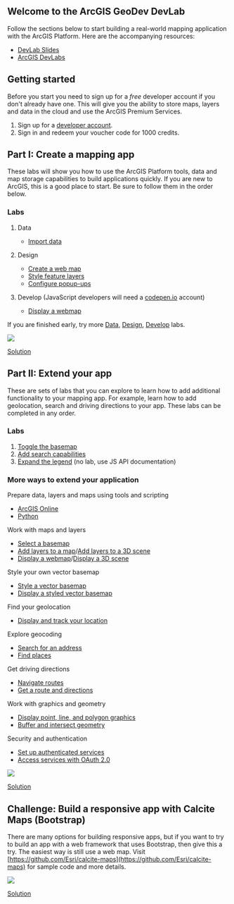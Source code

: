 ## Welcome to the ArcGIS GeoDev DevLab

Follow the sections below to start building a real-world mapping application with the ArcGIS Platform. Here are the accompanying resources:
  * [DevLab Slides](https://slides.com/alaframboise/geodev-devlab/)
  * [ArcGIS DevLabs](https://developers.arcgis.com/labs)

## Getting started

Before you start you need to sign up for a *free* developer account if you don't already have one. This will give you the ability to store maps, layers and data in the cloud and use the ArcGIS Premium Services.

1. Sign up for a [developer account](https://developers.arcgis.com/sign-in/).
2. Sign in and redeem your voucher code for 1000 credits.

## Part I: Create a mapping app

These labs will show you how to use the ArcGIS Platform tools, data and map storage capabilities to build applications quickly. If you are new to ArcGIS, this is a good place to start. Be sure to follow them in the order below.

### Labs

  1. Data
     - [Import data](https://developers.arcgis.com/labs/arcgisonline/import-data/)

  2. Design
     - [Create a web map](https://developers.arcgis.com/labs/arcgisonline/create-a-web-map/)
     - [Style feature layers](https://developers.arcgis.com/labs/arcgisonline/style-feature-layers/)
     - [Configure popup-ups](https://developers.arcgis.com/labs/arcgisonline/configure-pop-ups/)

  3. Develop (JavaScript developers will need a [codepen.io](https://codepen.io) account)
     - [Display a webmap](https://developers.arcgis.com/labs/javascript/display-a-web-map/)

If you are finished early, try more [Data](https://developers.arcgis.com/labs/?product=ArcGIS-Online&topic=any), [Design](https://developers.arcgis.com/labs/?product=ArcGIS-Online&topic=Styling-and-Visualization), [Develop](https://developers.arcgis.com/labs/?product=any&topic=any) labs.

![](https://s3.amazonaws.com/media-p.slid.es/uploads/252828/images/5377003/santa_monica_app_1.png)

[Solution](https://codepen.io/alaframboise/pen/rqJbdQ)

## Part II: Extend your app

These are sets of labs that you can explore to learn how to add additional functionality to your mapping app. For example, learn how to add geolocation, search and driving directions to your app. These labs can be completed in any order.

### Labs
  1. [Toggle the basemap](https://developers.arcgis.com/labs/javascript/select-a-basemap/)
  2. [Add search capabilities](https://developers.arcgis.com/labs/javascript/search-for-an-address/)
  3. [Expand the legend](https://developers.arcgis.com/javascript/) (no lab, use JS API documentation)
  
### More ways to extend your application
  
Prepare data, layers and maps using tools and scripting
  - [ArcGIS Online](https://developers.arcgis.com/labs/?product=ArcGIS-Online&topic=any)
  - [Python](https://developers.arcgis.com/labs/?product=Python&topic=any)

Work with maps and layers
  - [Select a basemap](https://developers.arcgis.com/labs/javascript/select-a-basemap/)
  - [Add layers to a map](https://developers.arcgis.com/labs/javascript/add-layers-to-a-map/)/[Add layers to a 3D scene](https://developers.arcgis.com/labs/javascript/add-layers-to-a-3d-scene/)
  - [Display a webmap](https://developers.arcgis.com/labs/javascript/display-a-web-map/)/[Display a 3D scene](https://developers.arcgis.com/labs/javascript/display-a-web-scene/)

Style your own vector basemap
  - [Style a vector basemap](https://developers.arcgis.com/labs/arcgisonline/style-a-vector-basemap/)
  - [Display a styled vector basemap](https://developers.arcgis.com/labs/javascript/display-a-styled-vector-basemap/)

Find your geolocation
  - [Display and track your location](https://developers.arcgis.com/labs/javascript/display-and-track-your-location/)

Explore geocoding
  - [Search for an address](https://developers.arcgis.com/labs/?product=JavaScript&topic=Geocoding) 
  - [Find places](https://developers.arcgis.com/labs/?product=JavaScript&topic=Geocoding)

Get driving directions
  - [Navigate routes](https://developers.arcgis.com/labs/?product=JavaScript&topic=Routing)
  - [Get a route and directions](https://developers.arcgis.com/labs/?product=JavaScript&topic=Routing)

Work with graphics and geometry
  - [Display point, line, and polygon graphics](https://developers.arcgis.com/labs/javascript/display-point-line-and-polygon-graphics/)
  - [Buffer and intersect geometry](https://developers.arcgis.com/labs/javascript/buffer-and-intersect-geometry/)

Security and authentication
 - [Set up authenticated services](https://developers.arcgis.com/labs/arcgisonline/set-up-authenticated-services/)
 - [Access services with OAuth 2.0](https://developers.arcgis.com/labs/javascript/access-services-with-oauth-2/)

![](https://s3.amazonaws.com/media-p.slid.es/uploads/252828/images/5377127/santa_monica_app_2.png)

[Solution](https://codepen.io/alaframboise/pen/BqYXXw)

## Challenge: Build a responsive app with Calcite Maps (Bootstrap)

There are many options for building responsive apps, but if you want to try to build an app with a web framework that uses Bootstrap, then give this a try. The easiest way is still use a web map. Visit [https://github.com/Esri/calcite-maps](https://github.com/Esri/calcite-maps) for sample code and more details.

![](https://s3.amazonaws.com/media-p.slid.es/uploads/252828/images/5377184/santa_monica_app_3.png)

[Solution](https://codepen.io/alaframboise/pen/qJoBBX)
